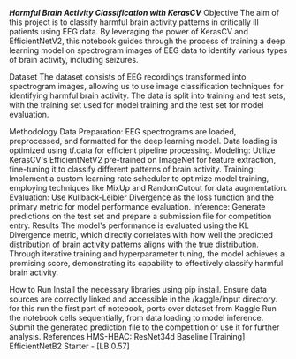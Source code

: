 
***Harmful Brain Activity Classification with KerasCV***
Objective
The aim of this project is to classify harmful brain activity patterns in critically ill patients using EEG data. By leveraging the power of KerasCV and EfficientNetV2, this notebook guides through the process of training a deep learning model on spectrogram images of EEG data to identify various types of brain activity, including seizures.

Dataset
The dataset consists of EEG recordings transformed into spectrogram images, allowing us to use image classification techniques for identifying harmful brain activity. The data is split into training and test sets, with the training set used for model training and the test set for model evaluation.

Methodology
Data Preparation: EEG spectrograms are loaded, preprocessed, and formatted for the deep learning model. Data loading is optimized using tf.data for efficient pipeline processing.
Modeling: Utilize KerasCV's EfficientNetV2 pre-trained on ImageNet for feature extraction, fine-tuning it to classify different patterns of brain activity.
Training: Implement a custom learning rate scheduler to optimize model training, employing techniques like MixUp and RandomCutout for data augmentation.
Evaluation: Use Kullback-Leibler Divergence as the loss function and the primary metric for model performance evaluation.
Inference: Generate predictions on the test set and prepare a submission file for competition entry.
Results
The model's performance is evaluated using the KL Divergence metric, which directly correlates with how well the predicted distribution of brain activity patterns aligns with the true distribution. Through iterative training and hyperparameter tuning, the model achieves a promising score, demonstrating its capability to effectively classify harmful brain activity.

How to Run
Install the necessary libraries using pip install.
Ensure data sources are correctly linked and accessible in the /kaggle/input directory.
  for this run the first part of notebook, ports over dataset from Kaggle
Run the notebook cells sequentially, from data loading to model inference.
Submit the generated prediction file to the competition or use it for further analysis.
References
HMS-HBAC: ResNet34d Baseline [Training]
EfficientNetB2 Starter - [LB 0.57]
